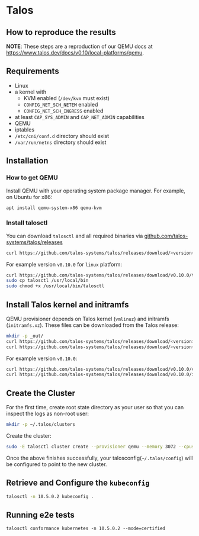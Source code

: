 # Talos

## How to reproduce the results

**NOTE**: These steps are a reproduction of our QEMU docs at https://www.talos.dev/docs/v0.10/local-platforms/qemu.


## Requirements

- Linux
- a kernel with
  - KVM enabled (`/dev/kvm` must exist)
  - `CONFIG_NET_SCH_NETEM` enabled
  - `CONFIG_NET_SCH_INGRESS` enabled
- at least `CAP_SYS_ADMIN` and `CAP_NET_ADMIN` capabilities
- QEMU
- iptables
- `/etc/cni/conf.d` directory should exist
- `/var/run/netns` directory should exist

## Installation

### How to get QEMU

Install QEMU with your operating system package manager.
For example, on Ubuntu for x86:

```bash
apt install qemu-system-x86 qemu-kvm
```

### Install talosctl

You can download `talosctl` and all required binaries via
[github.com/talos-systems/talos/releases](https://github.com/talos-systems/talos/releases)

```bash
curl https://github.com/talos-systems/talos/releases/download/<version>/talosctl-<platform>-<arch> -L -o talosctl
```

For example version `v0.10.0` for `linux` platform:

```bash
curl https://github.com/talos-systems/talos/releases/download/v0.10.0/talosctl-linux-amd64 -L -o talosctl
sudo cp talosctl /usr/local/bin
sudo chmod +x /usr/local/bin/talosctl
```

## Install Talos kernel and initramfs

QEMU provisioner depends on Talos kernel (`vmlinuz`) and initramfs (`initramfs.xz`).
These files can be downloaded from the Talos release:

```bash
mkdir -p _out/
curl https://github.com/talos-systems/talos/releases/download/<version>/vmlinuz-<arch> -L -o _out/vmlinuz-<arch>
curl https://github.com/talos-systems/talos/releases/download/<version>/initramfs-<arch>.xz -L -o _out/initramfs-<arch>.xz
```

For example version `v0.10.0`:

```bash
curl https://github.com/talos-systems/talos/releases/download/v0.10.0/vmlinuz-amd64 -L -o _out/vmlinuz-amd64
curl https://github.com/talos-systems/talos/releases/download/v0.10.0/initramfs-amd64.xz -L -o _out/initramfs-amd64.xz
```

## Create the Cluster

For the first time, create root state directory as your user so that you can inspect the logs as non-root user:

```bash
mkdir -p ~/.talos/clusters
```

Create the cluster:

```bash
sudo -E talosctl cluster create --provisioner qemu --memory 3072 --cpus 3 --masters 3 --workers 2 --kubernetes-version 1.21.0
```

Once the above finishes successfully, your talosconfig(`~/.talos/config`) will be configured to point to the new cluster.

## Retrieve and Configure the `kubeconfig`

```bash
talosctl -n 10.5.0.2 kubeconfig .
```


## Running e2e tests

```
talosctl conformance kubernetes -n 10.5.0.2 --mode=certified
```
